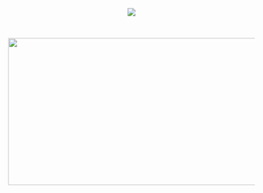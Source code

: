 </br><p align='center'>
<img src="https://c.tenor.com/L4v6JW1x4aMAAAAC/over-here-come.gif"/></p>
<br><p align='center'>
<a href="https://github.com/devxb/gitanimals">
<img
  src="https://render.gitanimals.org/farms/SonYoonSeok"
  width="600"
  height="300"
/>
</a>

